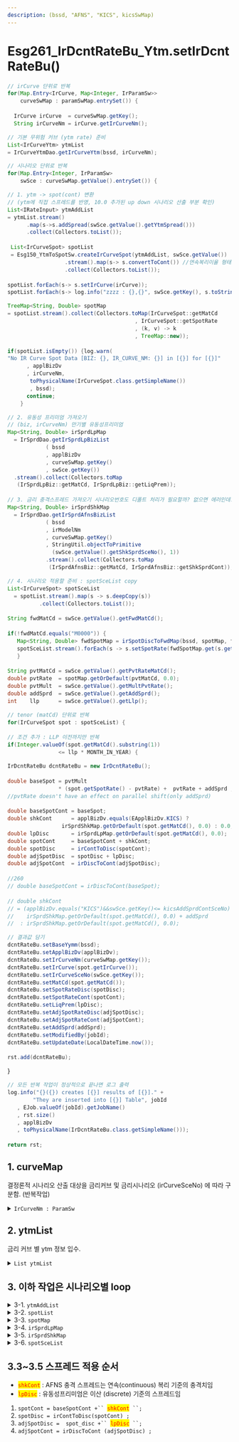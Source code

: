 ```yaml
---
description: (bssd, "AFNS", "KICS", kicsSwMap)
---
```


# Esg261\_IrDcntRateBu\_Ytm.setIrDcntRateBu()

```java
// irCurve 단위로 반복     
for(Map.Entry<IrCurve, Map<Integer, IrParamSw>> 
    curveSwMap : paramSwMap.entrySet()) {
    
  IrCurve irCurve  = curveSwMap.getKey();
  String irCurveNm = irCurve.getIrCurveNm();
```

```java
// 기본 무위험 커브 (ytm rate) 준비 
List<IrCurveYtm> ytmList 
= IrCurveYtmDao.getIrCurveYtm(bssd, irCurveNm);
```

```java
// 시나리오 단위로 반복 
for(Map.Entry<Integer, IrParamSw> 
    swSce : curveSwMap.getValue().entrySet()) {
```

```java
// 1. ytm -> spot(cont) 변환 
// (ytm에 직접 스프레드를 반영, 10.0 추가된 up down 시나리오 산출 부분 확인)
List<IRateInput> ytmAddList 
= ytmList.stream()
      .map(s->s.addSpread(swSce.getValue().getYtmSpread()))
      .collect(Collectors.toList());

 List<IrCurveSpot> spotList 
 = Esg150_YtmToSpotSw.createIrCurveSpot(ytmAddList, swSce.getValue())
                  .stream().map(s-> s.convertToCont()) //연속복리이율 형태로 get 
                  .collect(Collectors.toList());

spotList.forEach(s-> s.setIrCurve(irCurve));
spotList.forEach(s-> log.info("zzzz : {},{}", swSce.getKey(), s.toString()));
```

```java
TreeMap<String, Double> spotMap 
= spotList.stream().collect(Collectors.toMap(IrCurveSpot::getMatCd
                                        , IrCurveSpot::getSpotRate
                                        , (k, v) -> k
                                        , TreeMap::new));
    
if(spotList.isEmpty()) {log.warn(
"No IR Curve Spot Data [BIZ: {}, IR_CURVE_NM: {}] in [{}] for [{}]"
      , applBizDv
      , irCurveNm,
       toPhysicalName(IrCurveSpot.class.getSimpleName())
       , bssd);
      continue;
    }
```

```java
// 2. 유동성 프리미엄 가져오기 
// (biz, irCurveNm) 만기별 유동성프리미엄 
Map<String, Double> irSprdLpMap 
  = IrSprdDao.getIrSprdLpBizList
            ( bssd
            , applBizDv
            , curveSwMap.getKey()
            , swSce.getKey())
  .stream().collect(Collectors.toMap
   (IrSprdLpBiz::getMatCd, IrSprdLpBiz::getLiqPrem));

// 3. 금리 충격스프레드 가져오기 시나리오번호도 디폴트 처리가 필요할까? 없으면 에러인데.
Map<String, Double> irSprdShkMap 
  = IrSprdDao.getIrSprdAfnsBizList
            ( bssd
            , irModelNm
            , curveSwMap.getKey()
            , StringUtil.objectToPrimitive
              (swSce.getValue().getShkSprdSceNo(), 1))
            .stream().collect(Collectors.toMap
             (IrSprdAfnsBiz::getMatCd, IrSprdAfnsBiz::getShkSprdCont));
```

```java
// 4. 시나리오 적용할 준비 : spotSceList copy 
List<IrCurveSpot> spotSceList 
  = spotList.stream().map(s -> s.deepCopy(s))
          .collect(Collectors.toList());
          
String fwdMatCd = swSce.getValue().getFwdMatCd();
 
if(!fwdMatCd.equals("M0000")) {	
   Map<String, Double> fwdSpotMap = irSpotDiscToFwdMap(bssd, spotMap, fwdMatCd);
   spotSceList.stream().forEach(s -> s.setSpotRate(fwdSpotMap.get(s.getMatCd())));
   }

String pvtMatCd = swSce.getValue().getPvtRateMatCd(); 
double pvtRate  = spotMap.getOrDefault(pvtMatCd, 0.0);		
double pvtMult  = swSce.getValue().getMultPvtRate();
double addSprd  = swSce.getValue().getAddSprd();
int    llp      = swSce.getValue().getLlp();
```

```java
// tenor (matCd) 단위로 반복 
for(IrCurveSpot spot : spotSceList) {

// 조건 추가 : LLP 이전까지만 반복     
if(Integer.valueOf(spot.getMatCd().substring(1))
                <= llp * MONTH_IN_YEAR) {
```

```java
IrDcntRateBu dcntRateBu = new IrDcntRateBu();

double baseSpot = pvtMult 
                * (spot.getSpotRate() - pvtRate) +  pvtRate + addSprd ;
//pvtRate doesn't have an effect on parallel shift(only addSprd)

double baseSpotCont = baseSpot;	
double shkCont      = applBizDv.equals(EApplBizDv.KICS) ? 
                 irSprdShkMap.getOrDefault(spot.getMatCd(), 0.0) : 0.0;
double lpDisc       = irSprdLpMap.getOrDefault(spot.getMatCd(), 0.0);
double spotCont     = baseSpotCont + shkCont;
double spotDisc     = irContToDisc(spotCont);
double adjSpotDisc  = spotDisc + lpDisc;
double adjSpotCont  = irDiscToCont(adjSpotDisc);	
        
//260
// double baseSpotCont = irDiscToCont(baseSpot);

// double shkCont 
// = (applBizDv.equals("KICS")&&swSce.getKey()<= kicsAddSprdContSceNo) ?
//    irSprdShkMap.getOrDefault(spot.getMatCd(), 0.0) + addSprd 
//  : irSprdShkMap.getOrDefault(spot.getMatCd(), 0.0);
```

```java
// 결과값 담기 
dcntRateBu.setBaseYymm(bssd);
dcntRateBu.setApplBizDv(applBizDv);
dcntRateBu.setIrCurveNm(curveSwMap.getKey());
dcntRateBu.setIrCurve(spot.getIrCurve()); 
dcntRateBu.setIrCurveSceNo(swSce.getKey());
dcntRateBu.setMatCd(spot.getMatCd());
dcntRateBu.setSpotRateDisc(spotDisc);
dcntRateBu.setSpotRateCont(spotCont);
dcntRateBu.setLiqPrem(lpDisc);
dcntRateBu.setAdjSpotRateDisc(adjSpotDisc);
dcntRateBu.setAdjSpotRateCont(adjSpotCont);
dcntRateBu.setAddSprd(addSprd);
dcntRateBu.setModifiedBy(jobId);
dcntRateBu.setUpdateDate(LocalDateTime.now());	

rst.add(dcntRateBu);
```

} &#x20;

```java
// 모든 반복 작업이 정상적으로 끝나면 로그 출력
log.info("{}({}) creates [{}] results of [{}]." +
        "They are inserted into [{}] Table", jobId
   , EJob.valueOf(jobId).getJobName()
   , rst.size()
   , applBizDv
   , toPhysicalName(IrDcntRateBu.class.getSimpleName()));

return rst;
```



## 1. curveMap

결정론적 시나리오 산출 대상을 금리커브 및 금리시나리오 (irCurveSceNo) 에 따라 구분함. (반복작업) &#x20;

<details>

<summary><code>IrCurveNm : ParamSw</code></summary>

&#x20;작업대상 입력모수 : 동일한 금리커브라도 설정한 시나리오 갯수만큼 작업을 반복함.

{% code overflow="wrap" %}
```java
Map.Entry<String, Map<Integer, IrParamSw>> 
    curveSwMap : paramSwMap.entrySet()
```
{% endcode %}

*

    <figure><img src="../../../../.gitbook/assets/image (35).png" alt=""><figcaption></figcaption></figure>

</details>

## 2. ytmList&#x20;

금리 커브 별 ytm 정보 입수.&#x20;

<details>

<summary><code>List ytmList</code> </summary>

```java
List ytmList = IrCurveYtmDao.getIrCurveYtm(bssd, curveSwMap.getKey())
```

*

    <figure><img src="../../../../.gitbook/assets/image (57).png" alt=""><figcaption></figcaption></figure>

</details>

## 3. 이하 작업은 시나리오별 loop&#x20;

<details>

<summary>3-1. <code>ytmAddList</code></summary>

* &#x20;ytm 가공(addSpread)하여 읽어오기
* &#x20;QIS 10.0 YTM 값에 직접 충격치를 반영하는 경우 처리를 위해, ytm에 스프레드를 가산한 ytmAddList 추가 &#x20;

{% code overflow="wrap" %}
```java
List ytmAddList = ytmList.stream()
    .map(s->s.addSpread(swSce.getValue().getYtmSpread()))
    .collect(Collectors.toList());
```
{% endcode %}

*   `addSpread`&#x20;

    <figure><img src="../../../../.gitbook/assets/image (28).png" alt=""><figcaption></figcaption></figure>
*

    <figure><img src="../../../../.gitbook/assets/image (61).png" alt=""><figcaption></figcaption></figure>

</details>

<details>

<summary>3-2. <code>spotList</code></summary>

&#x20;읽어온 ytm을 이용하여 spot rate산출&#x20;

{% code overflow="wrap" %}
```java
List<IrCurveSpot> spotList 
= Esg150_YtmToSpotSw.createIrCurveSpot
    ( bssd
    , curveSwMap.getKey()
    , ytmAddList
    , swSce.getValue().getSwAlphaYtm()
    , swSce.getValue().getFreq())
    .stream().map(s-> s.convertToCont())
    .collect(Collectors.toList());
```
{% endcode %}

*

    <figure><img src="../../../../.gitbook/assets/image (23).png" alt=""><figcaption></figcaption></figure>

&#x20;

</details>

<details>

<summary>3-3. <code>spotMap</code></summary>

{% code overflow="wrap" %}
```java
TreeMap<String, Double> spotMap 
= spotList.stream().collect(Collectors.toMap
    (IrCurveSpot::getMatCd, IrCurveSpot::getSpotRate
    , (k, v) -> k, TreeMap::new));
```
{% endcode %}

*

    <figure><img src="../../../../.gitbook/assets/image (88).png" alt=""><figcaption></figcaption></figure>

</details>

<details>

<summary>3-4. <code>irSprdLpMap</code></summary>

{% code overflow="wrap" %}
```java
Map<String, Double> irSprdLpMap 
= IrSprdDao.getIrSprdLpBizList
    (bssd, applBizDv, curveSwMap.getKey(), swSce.getKey())
    .stream().collect(Collectors.toMap
    (IrSprdLpBiz::getMatCd, IrSprdLpBiz::getLiqPrem));
```
{% endcode %}

*

    <figure><img src="../../../../.gitbook/assets/image (50).png" alt=""><figcaption></figcaption></figure>

</details>

<details>

<summary>3-5. <code>irSprdShkMap</code></summary>

{% code overflow="wrap" %}
```java
Map<String, Double> irSprdShkMap 
= IrSprdDao.getIrSprdAfnsBizList
    ( bssd
    , irModelId
    , curveSwMap.getKey()
    , StringUtil.objectToPrimitive(swSce.getValue().getShkSprdSceNo(), 1)
    )
    .stream().collect(Collectors.toMap
    (IrSprdAfnsBiz::getMatCd, IrSprdAfnsBiz::getShkSprdCont));
```
{% endcode %}

*

    <figure><img src="../../../../.gitbook/assets/image (70).png" alt=""><figcaption></figcaption></figure>

</details>

<details>

<summary>3-6. <code>spotSceList</code></summary>

* 시나리오 결과를 저장하기 위해 deepCopy&#x20;
  * 시나리오 별로 반복 시, spot rate값을 직접 변경하면 다음 작업 시 영향을 받으므로 deepCopy 로 원본과 값 분리. &#x20;

{% code overflow="wrap" %}
```java
List spotSceList 
    = spotList.stream().map
    (s -> s.deepCopy(s)).collect(Collectors.toList());
```
{% endcode %}

*

    <figure><img src="../../../../.gitbook/assets/image (48).png" alt=""><figcaption></figcaption></figure>

</details>

## 3.3\~3.5  스프레드 적용 순서 &#x20;

* <mark style="color:red;">`shkCont`</mark>  : AFNS 충격 스프레드는 연속(continuous) 복리 기준의 충격치임 &#x20;
* <mark style="color:red;">`lpDisc`</mark> : 유동성프리미엄은 이산 (discrete) 기준의 스프레드임&#x20;

1. `spotCont = baseSpotCont +`` `<mark style="color:red;">`shkCont`</mark>` ``;` &#x20;
2. `spotDisc = irContToDisc(spotCont) ;`&#x20;
3. `adjSpotDisc =  spot_disc +`` `<mark style="color:red;">`lpDisc`</mark>` ``;`&#x20;
4. `adjSpotCont = irDiscToCont (adjSpotDisc) ;`



